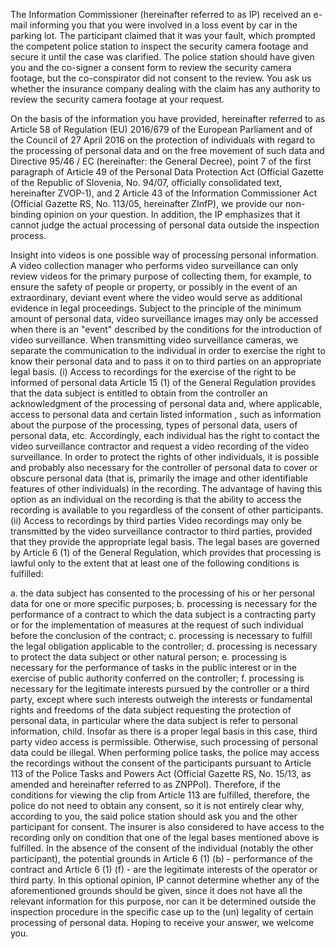 The Information Commissioner (hereinafter referred to as IP) received an e-mail informing you that you were involved in a loss event by car in the parking lot. The participant claimed that it was your fault, which prompted the competent police station to inspect the security camera footage and secure it until the case was clarified. The police station should have given you and the co-signer a consent form to review the security camera footage, but the co-conspirator did not consent to the review. You ask us whether the insurance company dealing with the claim has any authority to review the security camera footage at your request.
 
On the basis of the information you have provided, hereinafter referred to as Article 58 of Regulation (EU) 2016/679 of the European Parliament and of the Council of 27 April 2016 on the protection of individuals with regard to the processing of personal data and on the free movement of such data and Directive 95/46 / EC (hereinafter: the General Decree), point 7 of the first paragraph of Article 49 of the Personal Data Protection Act (Official Gazette of the Republic of Slovenia, No. 94/07, officially consolidated text, hereinafter ZVOP-1), and 2 Article 43 of the Information Commissioner Act (Official Gazette RS, No. 113/05, hereinafter ZInfP), we provide our non-binding opinion on your question. In addition, the IP emphasizes that it cannot judge the actual processing of personal data outside the inspection process.

Insight into videos is one possible way of processing personal information. A video collection manager who performs video surveillance can only review videos for the primary purpose of collecting them, for example, to ensure the safety of people or property, or possibly in the event of an extraordinary, deviant event where the video would serve as additional evidence in legal proceedings. Subject to the principle of the minimum amount of personal data, video surveillance images may only be accessed when there is an "event" described by the conditions for the introduction of video surveillance.
When transmitting video surveillance cameras, we separate the communication to the individual in order to exercise the right to know their personal data and to pass it on to third parties on an appropriate legal basis.
(i) Access to recordings for the exercise of the right to be informed of personal data
Article 15 (1) of the General Regulation provides that the data subject is entitled to obtain from the controller an acknowledgment of the processing of personal data and, where applicable, access to personal data and certain listed information , such as information about the purpose of the processing, types of personal data, users of personal data, etc. Accordingly, each individual has the right to contact the video surveillance contractor and request a video recording of the video surveillance. In order to protect the rights of other individuals, it is possible and probably also necessary for the controller of personal data to cover or obscure personal data (that is, primarily the image and other identifiable features of other individuals) in the recording. The advantage of having this option as an individual on the recording is that the ability to access the recording is available to you regardless of the consent of other participants.
(ii) Access to recordings by third parties
Video recordings may only be transmitted by the video surveillance contractor to third parties, provided that they provide the appropriate legal basis.
The legal bases are governed by Article 6 (1) of the General Regulation, which provides that processing is lawful only to the extent that at least one of the following conditions is fulfilled:

a. the data subject has consented to the processing of his or her personal data for one or more specific purposes;
b. processing is necessary for the performance of a contract to which the data subject is a contracting party or for the implementation of measures at the request of such individual before the conclusion of the contract;
c. processing is necessary to fulfill the legal obligation applicable to the controller;
d. processing is necessary to protect the data subject or other natural person;
e. processing is necessary for the performance of tasks in the public interest or in the exercise of public authority conferred on the controller;
f. processing is necessary for the legitimate interests pursued by the controller or a third party, except where such interests outweigh the interests or fundamental rights and freedoms of the data subject requesting the protection of personal data, in particular where the data subject is refer to personal information, child.
Insofar as there is a proper legal basis in this case, third party video access is permissible. Otherwise, such processing of personal data could be illegal.
When performing police tasks, the police may access the recordings without the consent of the participants pursuant to Article 113 of the Police Tasks and Powers Act (Official Gazette RS, No. 15/13, as amended and hereinafter referred to as ZNPPol). Therefore, if the conditions for viewing the clip from Article 113 are fulfilled, therefore, the police do not need to obtain any consent, so it is not entirely clear why, according to you, the said police station should ask you and the other participant for consent.
The insurer is also considered to have access to the recording only on condition that one of the legal bases mentioned above is fulfilled. In the absence of the consent of the individual (notably the other participant), the potential grounds in Article 6 (1) (b) - performance of the contract and Article 6 (1) (f) - are the legitimate interests of the operator or third party. In this optional opinion, IP cannot determine whether any of the aforementioned grounds should be given, since it does not have all the relevant information for this purpose, nor can it be determined outside the inspection procedure in the specific case up to the (un) legality of certain processing of personal data.
Hoping to receive your answer, we welcome you.
